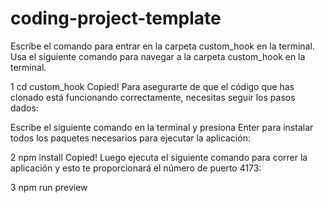 # coding-project-template

Escribe el comando para entrar en la carpeta custom_hook en la terminal. Usa el siguiente comando para navegar a la carpeta custom_hook en la terminal.

1
cd custom_hook
Copied!
Para asegurarte de que el código que has clonado está funcionando correctamente, necesitas seguir los pasos dados:

Escribe el siguiente comando en la terminal y presiona Enter para instalar todos los paquetes necesarios para ejecutar la aplicación:

2
npm install
Copied!
Luego ejecuta el siguiente comando para correr la aplicación y esto te proporcionará el número de puerto 4173:

3
npm run preview
